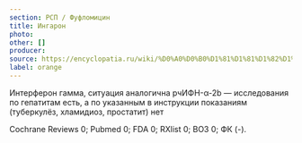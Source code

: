 ```yaml
---
section: РСП / Фуфломицин
title: Ингарон
photo:
other: []
producer:
source: https://encyclopatia.ru/wiki/%D0%A0%D0%B0%D1%81%D1%81%D1%82%D1%80%D0%B5%D0%BB%D1%8C%D0%BD%D1%8B%D0%B9_%D1%81%D0%BF%D0%B8%D1%81%D0%BE%D0%BA_%D0%BF%D1%80%D0%B5%D0%BF%D0%B0%D1%80%D0%B0%D1%82%D0%BE%D0%B2
label: orange
---
```


Интерферон гамма, ситуация аналогична рчИФН-α-2b — исследования по гепатитам есть, а по указанным в инструкции показаниям (туберкулёз, хламидиоз, простатит) нет

Cochrane Reviews 0; Pubmed 0; FDA 0; RXlist 0; ВОЗ 0; ФК (-).
